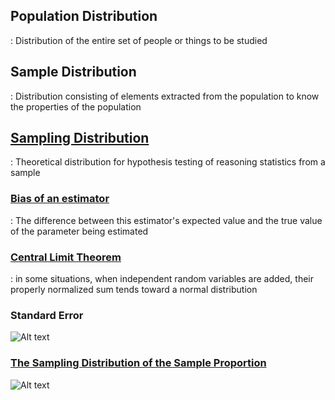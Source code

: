 ## Population Distribution
: Distribution of the entire set of people or things to be studied

## Sample Distribution
: Distribution consisting of elements extracted from the population to know the properties of the population

## [Sampling Distribution](https://en.wikipedia.org/wiki/Sampling_distribution)
  : Theoretical distribution for hypothesis testing of reasoning statistics from a sample

### [Bias of an estimator](https://en.wikipedia.org/wiki/Bias_of_an_estimator)
: The difference between this estimator's expected value and the true value of the parameter being estimated

### [Central Limit Theorem](https://en.wikipedia.org/wiki/Central_limit_theorem)
 : in some situations, when independent random variables are added, their properly normalized sum tends toward a normal distribution

### Standard Error
![Alt text](https://wikimedia.org/api/rest_v1/media/math/render/svg/b359c1c58d11cc93886a2816b6b1e7cd26088295)

### [The Sampling Distribution of the Sample Proportion](https://bolt.mph.ufl.edu/6050-6052/module-9/sampling-distribution-of-p-hat/)
![Alt text](http://phhp-faculty-cantrell.sites.medinfo.ufl.edu/files/2013/02/mod9-sampp_hat1.png)
